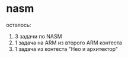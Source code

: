 # nasm
осталось:
1) 3 задачи по NASM
2) 1 задача на ARM из второго ARM контеста
3) 1 задача из контеста "Нео и архитектор"
